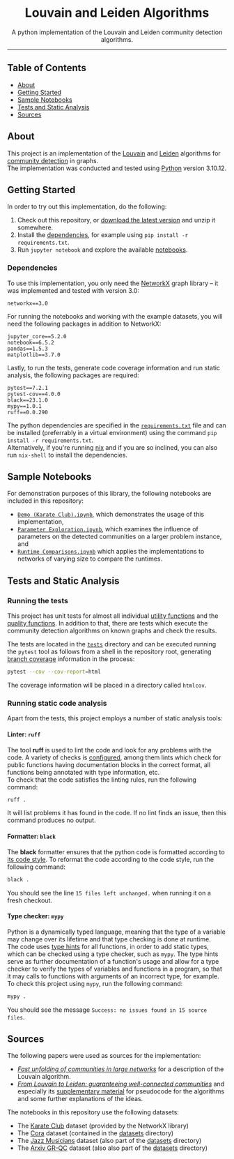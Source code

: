 <h1 align="center">Louvain and Leiden Algorithms</h1>

<p align="center">
    A python implementation of the Louvain and Leiden community detection algorithms.
    <br> 
</p>

---

## Table of Contents
- [About](#about)
- [Getting Started](#getting-started)
- [Sample Notebooks](#sample-notebooks)
- [Tests and Static Analysis](#tests-and-static-analysis)
- [Sources](#sources)

## About
This project is an implementation of the [Louvain][src-blondel] and [Leiden][src-traag] algorithms for [community detection](https://en.wikipedia.org/wiki/Community_structure) in graphs.  
The implementation was conducted and tested using [Python](https://python.org) version 3.10.12.

## Getting Started
In order to try out this implementation, do the following:
1. Check out this repository, or [download the latest version](https://git.esclear.de/esclear/louvain-leiden/archive/main.zip) and unzip it somewhere.
2. Install the [dependencies](#dependencies), for example using `pip install -r requirements.txt`.
3. Run `jupyter notebook` and explore the available [notebooks](#sample-notebooks).

### Dependencies
To use this implementation, you only need the [NetworkX](https://networkx.org/) graph library – it was implemented and tested with version 3.0:
```
networkx==3.0
```
For running the notebooks and working with the example datasets, you will need the following packages in addition to NetworkX:
```
jupyter_core==5.2.0
notebook==6.5.2
pandas==1.5.3
matplotlib==3.7.0
```
Lastly, to run the tests, generate code coverage information and run static analysis, the following packages are required:
```
pytest==7.2.1
pytest-cov==4.0.0
black==23.1.0
mypy==1.0.1
ruff==0.0.290
```

The python dependencies are specified in the [`requirements.txt`](requirements.txt) file and can be installed (preferrably in a virtual environment) using the command `pip install -r requirements.txt`.  
Alternatively, if you're running [nix](https://nixos.org) and if you are so inclined, you can also run `nix-shell` to install the dependencies.

## Sample Notebooks
For demonstration purposes of this library, the following notebooks are included in this repository:
- [`Demo (Karate Club).ipynb`](Demo%20(Karate%20Club).ipynb), which demonstrates the usage of this implementation,
- [`Parameter Exploration.ipynb`](Parameter%20Exploration.ipynb), which examines the influence of parameters on the detected communities on a larger problem instance, and
- [`Runtime Comparisons.ipynb`](Runtime%20Comparisons.ipynb) which applies the implementations to networks of varying size to compare the runtimes.

## Tests and Static Analysis

### Running the tests
This project has unit tests for almost all individual [utility functions](community_detection/utils.py) and the [quality functions](community_detection/quality_functions.py).
In addition to that, there are tests which execute the community detection algorithms on known graphs and check the results.

The tests are located in the [`tests`](tests/) directory and can be executed running the `pytest` tool as follows from a shell in the repository root, generating [branch coverage](https://en.wikipedia.org/wiki/Code_coverage#Basic_coverage_criteria) information in the process:

```bash
pytest --cov --cov-report=html
```
The coverage information will be placed in a directory called `htmlcov`.

### Running static code analysis
Apart from the tests, this project employs a number of static analysis tools:

#### Linter: `ruff`
The tool **ruff** is used to lint the code and look for any problems with the code.
A variety of checks is [configured](pyproject.toml), among them lints which check for public functions having documentation blocks   in the correct format, all functions being annotated with type information, etc.  
To check that the code satisfies the linting rules, run the following command:
```bash
ruff .
```
It will list problems it has found in the code.
If no lint finds an issue, then this command produces no output.

#### Formatter: `black`
The **black** formatter ensures that the python code is formatted according to [its code style](https://black.readthedocs.io/en/stable/the_black_code_style/index.html).
To reformat the code according to the code style, run the following command:
```bash
black .
```
You should see the line `15 files left unchanged.` when running it on a fresh checkout.

#### Type checker: `mypy`
Python is a dynamically typed language, meaning that the type of a variable may change over its lifetime and that type checking is done at runtime.  
The code uses [type hints](https://peps.python.org/pep-0483/) for all functions, in order to add static types, which can be checked using a type checker, such as `mypy`.
The type hints serve as further documentation of a function's usage and allow for a type checker to verify the types of variables and functions in a program, so that it may calls to functions with arguments of an incorrect type, for example.  
To check this project using `mypy`, run the following command:
```bash
mypy .
```
You should see the message `Success: no issues found in 15 source files`.

## Sources
The following papers were used as sources for the implementation:
- [_Fast unfolding of communities in large networks_][src-blondel] for a description of the Louvain algorithm.
- [_From Louvain to Leiden: guaranteeing well-connected communities_][src-traag] and especially its [supplementary material][src-traag-supp] for pseudocode for the algorithms and some further explanations of the ideas.

The notebooks in this repository use the following datasets:
- The [Karate Club][data-karateclub] dataset (provided by the NetworkX library)
- The [Cora][data-cora] dataset (contained in the [datasets](datasets) directory)
- The [Jazz Musicians][data-jazz] dataset (also part of the [datasets](datasets) directory)
- The [Arxiv GR-QC][data-grqc] dataset (also also part of the [datasets](datasets) directory)

[src-blondel]: https://doi.org/10.1088/1742-5468/2008/10/p10008 "Blondel, Guillaume, Lambiotte, Lefebvre: Fast unfolding of communities in large networks"
[src-traag]: https://doi.org/10.1038/s41598-019-41695-z "Traag, Waltman, van Eck: From Louvain to Leiden: guaranteeing well-connected communities"
[src-traag-supp]: https://static-content.springer.com/esm/art%3A10.1038%2Fs41598-019-41695-z/MediaObjects/41598_2019_41695_MOESM1_ESM.pdf "Traag, Waltman, van Eck: Supplementary Material to: From Louvain to Leiden: guaranteeing well-connected communities"
[data-jazz]: https://www.worldscientific.com/doi/abs/10.1142/S0219525903001067 "Gleiser, Danon: Community structure in jazz"
[data-karateclub]: https://www.journals.uchicago.edu/doi/pdf/10.1086/jar.33.4.3629752 "An Information Flow Model for Conflict and Fission in Small Groups"
[data-cora]: https://www.openicpsr.org/openicpsr/project/100859/version/V1/view "McCallum: Cora Dataset"
[data-grqc]: http://snap.stanford.edu/data/ca-GrQc.html "General Relativity and Quantum Cosmology collaboration network"
[ruff]: https://ruff.rs/
